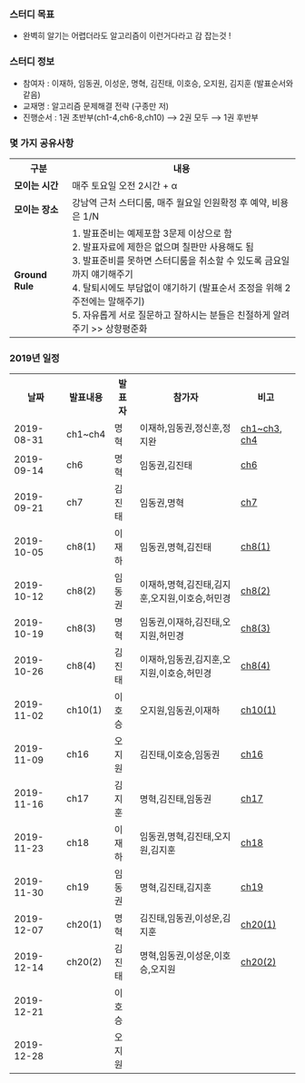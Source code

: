 ### 스터디 목표
* 완벽히 알기는 어렵더라도 알고리즘이 이런거다라고 감 잡는것 !

### 스터디 정보
* 참여자 : 이재하, 임동권, 이성운, 명혁, 김진태, 이호승, 오지원, 김지훈 (발표순서와 같음) 
* 교재명 : 알고리즘 문제해결 전략 (구종만 저)
* 진행순서 : 1권 초반부(ch1-4,ch6-8,ch10) ⟶ 2권 모두 ⟶ 1권 후반부

### 몇 가지 공유사항
<table>
  <tr><th>구분</th><th>내용</th></tr>
  <tr><td><strong>모이는 시간</strong></td><td>매주 토요일 오전 2시간 + α</td></tr>
  <tr><td><strong>모이는 장소</strong></td><td>강남역 근처 스터디룸, 매주 월요일 인원확정 후 예약, 비용은 1/N</td></tr>
  <tr>
    <td><strong>Ground Rule</strong></td>
    <td>
      1. 발표준비는 예제포함 3문제 이상으로 함<br>
      2. 발표자료에 제한은 없으며 칠판만 사용해도 됨<br>
      3. 발표준비를 못하면 스터디룸을 취소할 수 있도록 금요일까지 얘기해주기<br>
      4. 탈퇴시에도 부담없이 얘기하기 (발표순서 조정을 위해 2주전에는 말해주기)<br>
      5. 자유롭게 서로 질문하고 잘하시는 분들은 친절하게 알려주기 >> 상향평준화<br>
    </td>
  </tr>
</table>

### 2019년 일정
<table>
  <tr><th>날짜</th><th>발표내용</th><th>발표자</th><th>참가자</th><th>비고</th></tr>
  <tr><td>2019-08-31</td><td>ch1~ch4  </td><td>명혁  </td><td>이재하,임동권,정신훈,정지완</td><td><a href="doc/ch1-3/ch1-3.md">ch1~ch3</a>, <a href="doc/ch4/ch4.md">ch4</a></td>
  <tr><td>2019-09-14</td><td>ch6    </td><td>명혁  </td><td>임동권,김진태     </td><td><a href="doc/ch6/ch6.md">ch6</a></td>
  <tr><td>2019-09-21</td><td>ch7    </td><td>김진태</td><td>임동권,명혁       </td><td><a href="doc/ch7/ch7.md">ch7</a></td>
  <tr><td>2019-10-05</td><td>ch8(1) </td><td>이재하</td><td>임동권,명혁,김진태 </td><td><a href="doc/ch8/ch8-1.md">ch8(1)</a></td>
  <tr><td>2019-10-12</td><td>ch8(2) </td><td>임동권</td><td>이재하,명혁,김진태,김지훈,오지원,이호승,허민경 </td><td><a href="doc/ch8/ch8-2.md">ch8(2)</a></td>
  <tr><td>2019-10-19</td><td>ch8(3) </td><td>명혁  </td><td>임동권,이재하,김진태,오지원,허민경  </td><td><a href="doc/ch8/ch8-3.md">ch8(3)</a></td>
  <tr><td>2019-10-26</td><td>ch8(4) </td><td>김진태</td><td>이재하,임동권,김지훈,오지원,이호승,허민경 </td><td><a href="doc/ch8/ch8-4.md">ch8(4)</a> </td>
  <tr><td>2019-11-02</td><td>ch10(1) </td><td>이호승</td><td>오지원,임동권,이재하</td><td><a href="doc/ch10/ch10-1.md">ch10(1)</a></td>
  <tr><td>2019-11-09</td><td>ch16    </td><td>오지원</td><td>김진태,이호승,임동권</td><td><a href="doc/ch16/ch16.md">ch16</a></td>
  <tr><td>2019-11-16</td><td>ch17    </td><td>김지훈</td><td>명혁,김진태,임동권</td><td><a href="doc/ch17/ch17.md">ch17</a></td>
  <tr><td>2019-11-23</td><td>ch18    </td><td>이재하</td><td>임동권,명혁,김진태,오지원,김지훈</td><td><a href="doc/ch18/ch18.md">ch18</a></td>
  <tr><td>2019-11-30</td><td>ch19    </td><td>임동권</td><td>명혁,김진태,김지훈</td><td><a href="doc/ch19/ch19.md">ch19</a></td>
  <tr><td>2019-12-07</td><td>ch20(1) </td><td>명혁  </td><td>김진태,임동권,이성운,김지훈</td><td><a href="doc/ch20/ch20-1.md">ch20(1)</a></td>
  <tr><td>2019-12-14</td><td>ch20(2) </td><td>김진태</td><td>명혁,임동권,이성운,이호승,오지원</td><td><a href="doc/ch20/ch20-2.md">ch20(2)</a></td>
  <tr><td>2019-12-21</td><td>        </td><td>이호승</td><td> </td><td> </td>
  <tr><td>2019-12-28</td><td>        </td><td>오지원</td><td> </td><td> </td>
</table>
